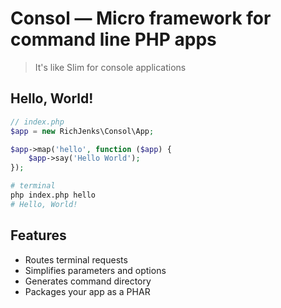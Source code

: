 # Consol — Micro framework for command line PHP apps

> It's like Slim for console applications

## Hello, World!

```php
// index.php
$app = new RichJenks\Consol\App;

$app->map('hello', function ($app) {
    $app->say('Hello World');
});

```

```bash
# terminal
php index.php hello
# Hello, World!
```

## Features

- Routes terminal requests
- Simplifies parameters and options
- Generates command directory
- Packages your app as a PHAR